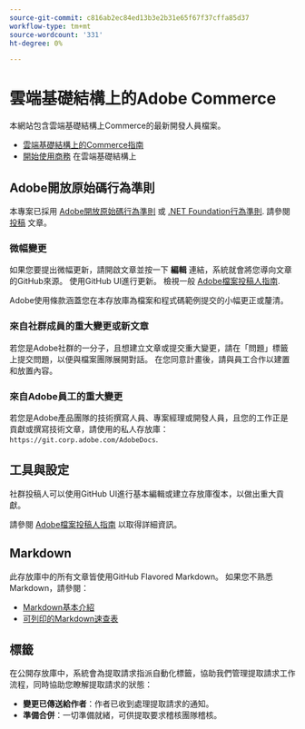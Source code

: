 ```yaml
---
source-git-commit: c816ab2ec84ed13b3e2b31e65f67f37cffa85d37
workflow-type: tm+mt
source-wordcount: '331'
ht-degree: 0%

---
```

# 雲端基礎結構上的Adobe Commerce

本網站包含雲端基礎結構上Commerce的最新開發人員檔案。

- [雲端基礎結構上的Commerce指南](https://experienceleague.adobe.com/docs/commerce-cloud-service/user-guide/overview.html)
- [開始使用商務](https://experienceleague.adobe.com/docs/commerce-cloud-service/start/overview.html) 在雲端基礎結構上

## Adobe開放原始碼行為準則

本專案已採用 [Adobe開放原始碼行為準則](code-of-conduct.md) 或 [.NET Foundation行為準則](https://dotnetfoundation.org/about/policies/code-of-conduct).
請參閱 [投稿](contributing.md) 文章。

### 微幅變更

如果您要提出微幅更新，請開啟文章並按一下 **編輯** 連結，系統就會將您導向文章的GitHub來源。 使用GitHub UI進行更新。 檢視一般 [Adobe檔案投稿人指南](https://experienceleague.adobe.com/docs/contributor/contributor-guide/introduction.html).

Adobe使用條款涵蓋您在本存放庫為檔案和程式碼範例提交的小幅更正或釐清。

### 來自社群成員的重大變更或新文章

若您是Adobe社群的一分子，且想建立文章或提交重大變更，請在「問題」標籤上提交問題，以便與檔案團隊展開對話。 在您同意計畫後，請與員工合作以建置和放置內容。

### 來自Adobe員工的重大變更

若您是Adobe產品團隊的技術撰寫人員、專案經理或開發人員，且您的工作正是貢獻或撰寫技術文章，請使用的私人存放庫： `https://git.corp.adobe.com/AdobeDocs`.

## 工具與設定

社群投稿人可以使用GitHub UI進行基本編輯或建立存放庫復本，以做出重大貢獻。

請參閱 [Adobe檔案投稿人指南](https://experienceleague.adobe.com/docs/contributor/contributor-guide/introduction.html) 以取得詳細資訊。

## Markdown

此存放庫中的所有文章皆使用GitHub Flavored Markdown。 如果您不熟悉Markdown，請參閱：

- [Markdown基本介紹](https://docs.github.com/en/get-started/writing-on-github/getting-started-with-writing-and-formatting-on-github/basic-writing-and-formatting-syntax)
- [可列印的Markdown速查表](https://docs.github.com/en/get-started/quickstart/git-cheatsheet)

## 標籤

在公開存放庫中，系統會為提取請求指派自動化標籤，協助我們管理提取請求工作流程，同時協助您瞭解提取請求的狀態：

- **變更已傳送給作者**：作者已收到處理提取請求的通知。
- **準備合併**：一切準備就緒，可供提取要求稽核團隊稽核。

